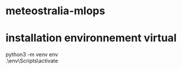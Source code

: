 # meteostralia-mlops

# installation environnement virtual 

python3 -m venv env     
.\env\Scripts\activate
